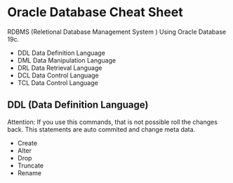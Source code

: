 # Oracle Database Cheat Sheet
RDBMS (Reletional Database Management System ) Using Oracle Database 19c.

-   DDL Data Definition Language
-   DML Data Manipulation Language
-   DRL Data Retrieval Language
-   DCL Data Control Language
-   TCL Data Control Language


## DDL (Data Definition Language)
Attention: If you use this commands, that is not possible roll the changes back. This statements are auto commited and change meta data.


-   Create
-   Alter
-   Drop
-   Truncate
-   Rename